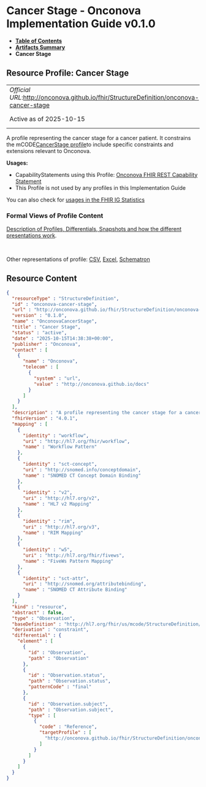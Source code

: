 # Cancer Stage - Onconova Implementation Guide v0.1.0

* [**Table of Contents**](toc.md)
* [**Artifacts Summary**](artifacts.md)
* **Cancer Stage**

## Resource Profile: Cancer Stage 

| | |
| :--- | :--- |
| *Official URL*:http://onconova.github.io/fhir/StructureDefinition/onconova-cancer-stage | *Version*:0.1.0 |
| Active as of 2025-10-15 | *Computable Name*:OnconovaCancerStage |

 
A profile representing the cancer stage for a cancer patient. 
It constrains the mCODE[CancerStage profile](http://hl7.org/fhir/us/mcode/StructureDefinition/mcode-cancer-stage)to include specific constraints and extensions relevant to Onconova. 

**Usages:**

* CapabilityStatements using this Profile: [Onconova FHIR REST Capability Statement](CapabilityStatement-onconova-capability-statement.md)
* This Profile is not used by any profiles in this Implementation Guide

You can also check for [usages in the FHIR IG Statistics](https://packages2.fhir.org/xig/onconova.fhir|current/StructureDefinition/onconova-cancer-stage)

### Formal Views of Profile Content

 [Description of Profiles, Differentials, Snapshots and how the different presentations work](http://build.fhir.org/ig/FHIR/ig-guidance/readingIgs.html#structure-definitions). 

 

Other representations of profile: [CSV](StructureDefinition-onconova-cancer-stage.csv), [Excel](StructureDefinition-onconova-cancer-stage.xlsx), [Schematron](StructureDefinition-onconova-cancer-stage.sch) 



## Resource Content

```json
{
  "resourceType" : "StructureDefinition",
  "id" : "onconova-cancer-stage",
  "url" : "http://onconova.github.io/fhir/StructureDefinition/onconova-cancer-stage",
  "version" : "0.1.0",
  "name" : "OnconovaCancerStage",
  "title" : "Cancer Stage",
  "status" : "active",
  "date" : "2025-10-15T14:38:38+00:00",
  "publisher" : "Onconova",
  "contact" : [
    {
      "name" : "Onconova",
      "telecom" : [
        {
          "system" : "url",
          "value" : "http://onconova.github.io/docs"
        }
      ]
    }
  ],
  "description" : "A profile representing the cancer stage for a cancer patient. \n\nIt constrains the mCODE [CancerStage profile](http://hl7.org/fhir/us/mcode/StructureDefinition/mcode-cancer-stage) to include specific constraints and extensions relevant to Onconova.",
  "fhirVersion" : "4.0.1",
  "mapping" : [
    {
      "identity" : "workflow",
      "uri" : "http://hl7.org/fhir/workflow",
      "name" : "Workflow Pattern"
    },
    {
      "identity" : "sct-concept",
      "uri" : "http://snomed.info/conceptdomain",
      "name" : "SNOMED CT Concept Domain Binding"
    },
    {
      "identity" : "v2",
      "uri" : "http://hl7.org/v2",
      "name" : "HL7 v2 Mapping"
    },
    {
      "identity" : "rim",
      "uri" : "http://hl7.org/v3",
      "name" : "RIM Mapping"
    },
    {
      "identity" : "w5",
      "uri" : "http://hl7.org/fhir/fivews",
      "name" : "FiveWs Pattern Mapping"
    },
    {
      "identity" : "sct-attr",
      "uri" : "http://snomed.org/attributebinding",
      "name" : "SNOMED CT Attribute Binding"
    }
  ],
  "kind" : "resource",
  "abstract" : false,
  "type" : "Observation",
  "baseDefinition" : "http://hl7.org/fhir/us/mcode/StructureDefinition/mcode-cancer-stage|4.0.0",
  "derivation" : "constraint",
  "differential" : {
    "element" : [
      {
        "id" : "Observation",
        "path" : "Observation"
      },
      {
        "id" : "Observation.status",
        "path" : "Observation.status",
        "patternCode" : "final"
      },
      {
        "id" : "Observation.subject",
        "path" : "Observation.subject",
        "type" : [
          {
            "code" : "Reference",
            "targetProfile" : [
              "http://onconova.github.io/fhir/StructureDefinition/onconova-cancer-patient|0.1.0"
            ]
          }
        ]
      }
    ]
  }
}

```
